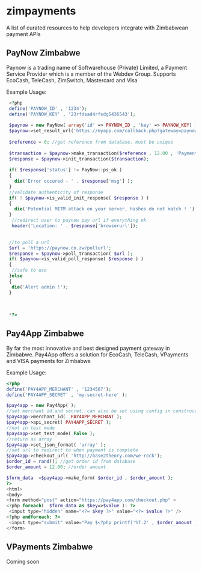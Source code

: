 # zimpayments
A list of curated resources to help developers integrate with Zimbabwean payment APIs

PayNow Zimbabwe
-------

Paynow is a trading name of Softwarehouse (Private) Limited, a Payment Service Provider which is a member of the Webdev Group. Supports EcoCash, TeleCash, ZimSwitch, Mastercard and Visa

Example Usage:

```php
 <?php
 define('PAYNOW_ID' , '1234');
 define('PAYNOW_KEY' , '23rfdsad4rfsdg5436543');
 
 $paynow = new PayNow( array('id' => PAYNOW_ID , 'key' => PAYNOW_KEY) );
 $paynow->set_result_url('https://myapp.com/callback.php?gateway=paynow');
 
 $reference = 0; //get reference from database. must be unique 
 
 $transaction = $paynow->make_transaction($reference , 12.00 , 'Payment for something' , 'http://myapp.com/thank-you-for-paying');
 $response = $paynow->init_transaction($transaction);
 
 if( $response['status'] != PayNow::ps_ok )
 {
   die('Error occured - ' . $response['msg'] );
 }
 //validate authenticity of response
 if( ! $paynow->is_valid_init_response( $response ) )
 {
   die('Potential MITM attack on your server, hashes do not match ! ');
 }
  //redirect user to paynow pay url if everything ok
  header('Location: ' . $response['browserurl']); 
 

 //to poll a url
 $url = 'https://paynow.co.zw/pollurl';
 $response = $paynow->poll_transaction( $url );
 if( $paynow->is_valid_poll_response( $response ) )
 {
  //safe to use 
 }else
 {
  die('Alert admin !');
 }
 
 
 
 *?>

```

Pay4App Zimbabwe
------------
By far the most innovative and best designed payment gateway in Zimbabwe. Pay4App offers a solution for EcoCash, TeleCash, VPayments and VISA payments for Zimbabwe

Example Usage:

```php
<?php
define('PAY4APP_MERCHANT' , '1234567');
define('PAY4APP_SECRET' , 'my-secret-here' );

$pay4app = new Pay4App( );
//set merchant id and secret. can also be set using config in constructor
$pay4app->merchant_id(  PAY4APP_MERCHANT );
$pay4app->api_secret( PAY4APP_SECRET );
//not in test mode
$pay4app->set_test_mode( False );
//return as array
$pay4app->set_json_format( 'array' );
//set url to redirect to when payment is complete
$pay4app->checkout_url( 'http://base2theory.com/we-rock');
$order_id = rand(); //get order id from database
$order_amount = 12.00; //order amount

$form_data  =$pay4app->make_form( $order_id , $order_amount );
?>
<html>
<body>
<form method="post" action="https://pay4app.com/checkout.php" >
<?php foreach(  $form_data as $key=>$value ): ?>
 <input type="hidden" name="<?= $key ?>" value="<?= $value ?>" />
<?php endforeach; ?>
 <input type="submit" value="Pay $<?php printf('%f.2' , $order_amount ); ?>" /> 
</form>
``` 


VPayments Zimbabwe
------------

Coming soon

